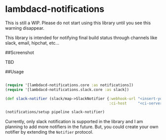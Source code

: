 # lambdacd-notifications

This is still a WIP. Please do not start using this library until you see this warning disappear.

This library is intended for notifying final build status through channels like slack, email, hipchat, etc...

##Screenshot

TBD

##Usage

```clojure

(require '[lambdacd-notifications.core :as notifications])
(require '[lambdacd-notifications.slack.core :as slack])

(def slack-notifier (slack/map->SlackNotifier {:webhook-url "<insert-your-slack-webhook-url>"
                                               :ci-host     "<ci-server-host-url>"}))

(notifications/setup pipeline slack-notifier)

```

Currently, only slack notification is supported in the library and I am planning to add more notifiers in the future.
But, you could create your own notifier by extending the `Notifier` protocol.
